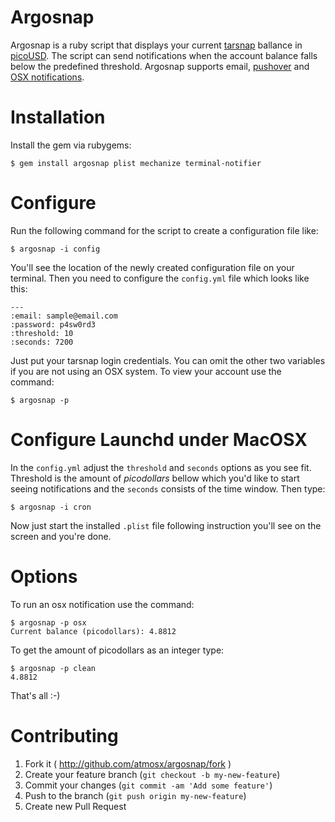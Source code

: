 # Argosnap
Argosnap is a ruby script that displays your current [tarsnap](http://www.tarsnap.com/) ballance in [picoUSD](http://www.tarsnap.com/picoUSD-why.html). The script can send notifications when the account balance falls below the predefined threshold. Argosnap supports email, [pushover](https://pushover.net/) and [OSX notifications](https://support.apple.com/en-us/HT204079).

# Installation

Install the gem via rubygems:

    $ gem install argosnap plist mechanize terminal-notifier

# Configure

Run the following command for the script to create a configuration file like: 

    $ argosnap -i config

You'll see the location of the newly created configuration file on your terminal. Then you need to configure the `config.yml` file which looks like this:
    
    ---
    :email: sample@email.com
    :password: p4sw0rd3
    :threshold: 10
    :seconds: 7200

Just put your tarsnap login credentials. You can omit the other two variables if you are not using an OSX system. To view your account use the command:

    $ argosnap -p


# Configure Launchd under MacOSX

In the `config.yml` adjust the `threshold` and `seconds` options as you see fit. Threshold is the amount of *picodollars* bellow which you'd like to start seeing notifications and the `seconds` consists of the time window. Then type:

    $ argosnap -i cron

Now just start the installed `.plist` file following instruction you'll see on the screen and you're done.

# Options

To run an osx notification use the command:

    $ argosnap -p osx
    Current balance (picodollars): 4.8812

To get the amount of picodollars as an integer type:

    $ argosnap -p clean
    4.8812

That's all :-)

# Contributing

1. Fork it ( http://github.com/atmosx/argosnap/fork )
2. Create your feature branch (`git checkout -b my-new-feature`)
3. Commit your changes (`git commit -am 'Add some feature'`)
4. Push to the branch (`git push origin my-new-feature`)
5. Create new Pull Request
